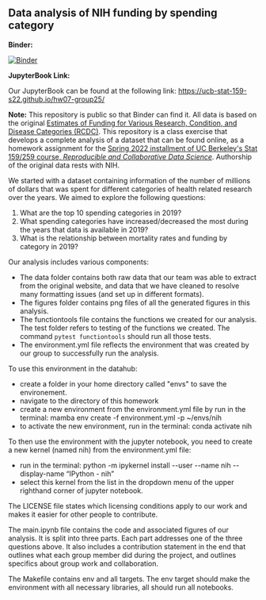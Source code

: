 ## Data analysis of NIH funding by spending category

**Binder:**

[![Binder](https://mybinder.org/badge_logo.svg)](https://mybinder.org/v2/gh/UCB-stat-159-s22/hw07-group25.git/main)

**JupyterBook Link:**

Our JupyterBook can be found at the following link: https://ucb-stat-159-s22.github.io/hw07-group25/

**Note:** This repository is public so that Binder can find it. All data is based on the original [Estimates of Funding for Various Research, Condition, and Disease Categories (RCDC)](https://report.nih.gov/funding/categorical-spending#/). This repository is a class exercise that develops a complete analysis of a dataset that can be found online, as a homework assignment for the [Spring 2022 installment of UC Berkeley's Stat 159/259 course, _Reproducible and Collaborative Data Science_](https://ucb-stat-159-s22.github.io). Authorship of the original data rests with NIH.


We started with a dataset containing information of the number of millions of dollars that was spent for different categories of health related research over the years. We aimed to explore the following questions:
1) What are the top 10 spending categories in 2019? 
2) What spending categories have increased/decreased the most during the years that data is available in 2019? 
3) What is the relationship between mortality rates and funding by category in 2019? 


Our analysis includes various components:

- The data folder contains both raw data that our team was able to extract from the original website, and data that we have cleaned to resolve many formatting issues (and set up in different formats).
- The figures folder contains png files of all the generated figures in this analysis.
- The functiontools file contains the functions we created for our analysis. The test folder refers to testing of the functions we created. The command `pytest functiontools` should run all those tests.
- The environment.yml file reflects the environment that was created by our group to successfully run the analysis. 

To use this environment in the datahub:
- create a folder in your home directory called "envs" to save the environement. 
- navigate to the directory of this homework
- create a new environment from the environment.yml file by run in the terminal: mamba env create -f environment.yml -p ~/envs/nih
- to activate the new environment, run in the terminal: conda activate nih

To then use the environment with the jupyter notebook, you need to create a new kernel (named nih) from the environment.yml file:
- run in the terminal: python -m ipykernel install --user --name nih --display-name “IPython - nih”
- select this kernel from the list in the dropdown menu of the upper righthand corner of jupyter notebook. 

The LICENSE file states which licensing conditions apply to our work and makes it easier for other people to contribute.

The main.ipynb file contains the code and associated figures of our analysis. It is split into three parts. Each part addresses one of the three questions above. It also includes a contribution statement in the end that outlines what each group member did during the project, and outlines specifics about group work and collaboration. 

The Makefile contains env and all targets. The env target should make the environment with all necessary libraries, all should run all notebooks.
